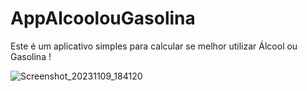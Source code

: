 # AppAlcoolouGasolina
Este é um aplicativo simples para calcular se melhor utilizar Álcool ou Gasolina !

![Screenshot_20231109_184120](https://github.com/felipe-matos/AppAlcoolouGasolina/assets/70587403/1fdd812c-5aed-486a-b882-ed03d034b2d1)

